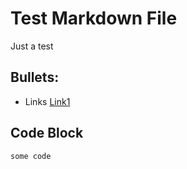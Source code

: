 # Test Markdown File 

Just a test

## Bullets:
* Links [Link1](https://example.com)

## Code Block
```
some code
```

